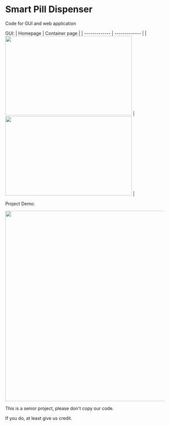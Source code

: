 # Smart Pill Dispenser

Code for GUI and web application

GUI:
| Homepage | Container page |
| ------------- | ------------- |
| <img src="https://user-images.githubusercontent.com/117537842/205792920-ae5fcf2e-88cd-421d-821d-79dc597fe352.png" width="400" height="250"> | <img src="https://user-images.githubusercontent.com/117537842/205793080-a76de0ae-ac8a-43df-86ef-cecf21d3c43d.png" width="400" height="250"> |

Project Demo:


[<img src="https://user-images.githubusercontent.com/117537842/205796248-3c47a502-08fe-40c3-8dd6-28042e5facc8.png" width="600">](https://vimeo.com/778331081)



This is a senior project, please don't copy our code.

If you do, at least give us credit.
